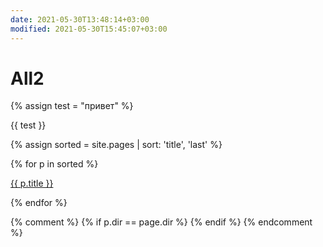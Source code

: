 ```yaml
---
date: 2021-05-30T13:48:14+03:00
modified: 2021-05-30T15:45:07+03:00
---
```


# All2

{% assign test = "привет" %}

{{ test }}

{% assign sorted = site.pages | sort: 'title', 'last' %}


<div id="navigation">
{% for p in sorted %}
<p><a href="{{ p.url }}">{{ p.title }}</a></p>
{% endfor %}
</div>

{% comment %}
{% if p.dir == page.dir %}
{% endif %}
{% endcomment %}
